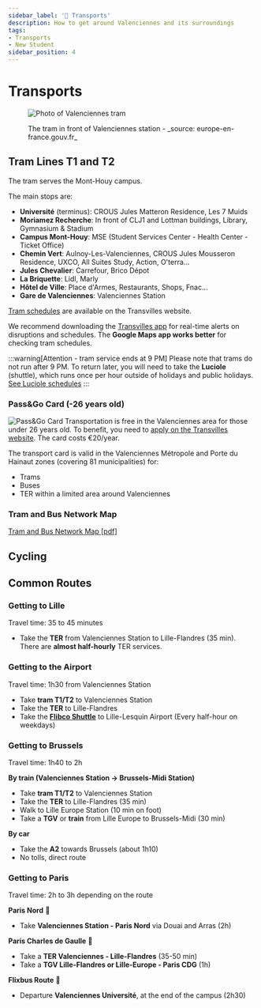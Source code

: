 ```yaml
---
sidebar_label: '🚆 Transports'
description: How to get around Valenciennes and its surroundings
tags:
- Transports
- New Student
sidebar_position: 4
---
```

# Transports
<figure>

![Photo of Valenciennes tram](/img/valenciennes/tram.webp)
<figcaption>The tram in front of Valenciennes station - _source: europe-en-france.gouv.fr_ </figcaption>
</figure>

## Tram Lines T1 and T2
The tram serves the Mont-Houy campus.

The main stops are:
- **Université** (terminus): CROUS Jules Matteron Residence, Les 7 Muids
- **Moriamez Recherche**: In front of CLJ1 and Lottman buildings, Library, Gymnasium & Stadium
- **Campus Mont-Houy**: MSE (Student Services Center - Health Center - Ticket Office)
- **Chemin Vert**: Aulnoy-Les-Valenciennes, CROUS Jules Mousseron Residence, UXCO, All Suites Study, Action, O'terra...
- **Jules Chevalier**: Carrefour, Brico Dépot
- **La Briquette**: Lidl, Marly
- **Hôtel de Ville**: Place d'Armes, Restaurants, Shops, Fnac...
- **Gare de Valenciennes**: Valenciennes Station

[Tram schedules](https://www.transvilles.com/les-horaires-de-la-rentree-2023/) are available on the Transvilles website.

We recommend downloading the [Transvilles app](https://www.transvilles.com/lapplication-temps-reel/) for real-time alerts on disruptions and schedules. The **Google Maps app works better** for checking tram schedules.

:::warning[Attention - tram service ends at 9 PM]
Please note that trams do not run after 9 PM. To return later, you will need to take the **Luciole** (shuttle), which runs once per hour outside of holidays and public holidays. [See Luciole schedules](https://storage.googleapis.com/is-wp-14-prod/uploads-prod/2023/07/Ligne_Luciole_0923.pdf)
:::

### Pass&Go Card (-26 years old)

![Pass&Go Card](/img/valenciennes/bandeau-passandgo.webp)
Transportation is free in the Valenciennes area for those under 26 years old. To benefit, you need to [apply on the Transvilles website](https://www.transvilles.com/votre-abonnement-passgo/). The card costs €20/year.

The transport card is valid in the Valenciennes Métropole and Porte du Hainaut zones (covering 81 municipalities) for:
- Trams
- Buses
- TER within a limited area around Valenciennes

### Tram and Bus Network Map
[Tram and Bus Network Map [pdf]](https://storage.googleapis.com/is-wp-14-preprod/uploads-preprod/2023/03/Plan-reseau0323.pdf)

## Cycling

## Common Routes
### Getting to Lille
Travel time: 35 to 45 minutes

- Take the **TER** from Valenciennes Station to Lille-Flandres (35 min). There are **almost half-hourly** TER services.

### Getting to the Airport
Travel time: 1h30 from Valenciennes Station

- Take **tram T1/T2** to Valenciennes Station
- Take the **TER** to Lille-Flandres
- Take the **[Flibco Shuttle](https://www.flibco.com/fr/shuttle/navette-bus-aeroport-lille-lesquin)** to Lille-Lesquin Airport (Every half-hour on weekdays)

### Getting to Brussels
Travel time: 1h40 to 2h

**By train (Valenciennes Station → Brussels-Midi Station)**
- Take **tram T1/T2** to Valenciennes Station
- Take the **TER** to Lille-Flandres (35 min)
- Walk to Lille Europe Station (10 min on foot)
- Take a **TGV** or **train** from Lille Europe to Brussels-Midi (30 min)

**By car**
- Take the **A2** towards Brussels (about 1h10)
- No tolls, direct route

### Getting to Paris
Travel time: 2h to 3h depending on the route

**Paris Nord** 🚅
- Take **Valenciennes Station - Paris Nord** via Douai and Arras (2h)

**Paris Charles de Gaulle** 🚅
- Take a **TER Valenciennes - Lille-Flandres** (35-50 min)
- Take a **TGV Lille-Flandres or Lille-Europe - Paris CDG** (1h)

**Flixbus Route** 🚌
- Departure **Valenciennes Université**, at the end of the campus (2h30)